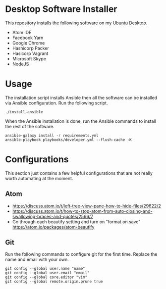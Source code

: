 # Desktop Software Installer

This repository installs the following software on my Ubuntu Desktop.

- Atom IDE
- Facebook Yarn
- Google Chrome
- Hashicorp Packer
- Hasicorp Vagrant
- Microsoft Skype
- NodeJS

# Usage

The installation script installs Ansible then all the software can be installed via Ansible configuration. Run the following script.

```
./install-ansible
```

When the Ansible installation is done, run the Ansible commands to install the rest of the software.

```
ansible-galaxy install -r requirements.yml
ansible-playbook playbooks/developer.yml --flush-cache -K
```

# Configurations

This section just contains a few helpful configurations that are not really worth automating at the moment.

## Atom

- https://discuss.atom.io/t/left-tree-view-pane-how-to-hide-files/29622/2
- https://discuss.atom.io/t/how-to-stop-atom-from-auto-closing-and-swallowing-braces-and-quotes/2566/7
- Go through each beautify setting and turn on "format on save" https://atom.io/packages/atom-beautify

## Git

Run the following commands to configure git for the first time. Replace the name and email with your own.

```
git config --global user.name "name"
git config --global user.email "email"
git config --global core.editor "vim"
git config --global remote.origin.prune true
```
